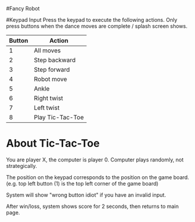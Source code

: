 #Fancy Robot

#Keypad Input
Press the keypad to execute the following actions. Only press buttons when
the dance moves are complete / splash screen shows. 

| Button | Action           |
|--------|------------------|
| 1      | All moves        |
| 2      | Step backward    |
| 3      | Step forward     |
| 4      | Robot move       |
| 5      | Ankle            |
| 6      | Right twist      |
| 7      | Left twist       |
| 8      | Play Tic-Tac-Toe |


# About Tic-Tac-Toe
You are player X, the computer is player 0. Computer plays randomly, not strategically. 

The position on the keypad corresponds to the position on the game board. 
(e.g. top left button (1) is the top left corner of the game board)

System will show "wrong button idiot" if you have an invalid input. 

After win/loss, system shows score for 2 seconds, then returns to main page. 

